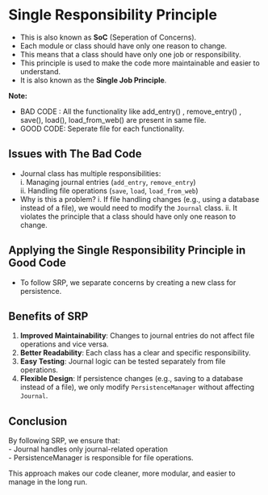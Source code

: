 # Single Responsibility Principle

- This is also known as **SoC** (Seperation of Concerns).
- Each module or class should have only one reason to change.
- This means that a class should have only one job or responsibility.
- This principle is used to make the code more maintainable and easier to understand.
- It is also known as the **Single Job Principle**.


**Note:**
-   BAD CODE : All the functionality like add_entry() , remove_entry() , save(), load(), load_from_web() are present in same file.
-   GOOD CODE: Seperate file for each functionality.

##  Issues with The Bad Code
-   Journal class has multiple responsibilities: <br>
    i.  Managing journal entries (`add_entry`, `remove_entry`) <br>
    ii. Handling file operations (`save`, `load`, `load_from_web`) <br>
-   Why is this a problem?
    i.  If file handling changes (e.g., using a database instead of a file), we would need to modify the `Journal` class.
    ii. It violates the principle that a class should have only one reason to change.

## Applying the Single Responsibility Principle in Good Code
-   To follow SRP, we separate concerns by creating a new class for persistence.


## Benefits of SRP

1. **Improved Maintainability**: Changes to journal entries do not affect file operations and vice versa.
2. **Better Readability**: Each class has a clear and specific responsibility.
3. **Easy Testing**: Journal logic can be tested separately from file operations.
4. **Flexible Design**: If persistence changes (e.g., saving to a database instead of a file), we only modify `PersistenceManager` without affecting `Journal`.

##  Conclusion
By following SRP, we ensure that: <br>
    -   Journal handles only journal-related operation <br>
    -   PersistenceManager is responsible for file operations. <br>

This approach makes our code cleaner, more modular, and easier to manage in the long run.